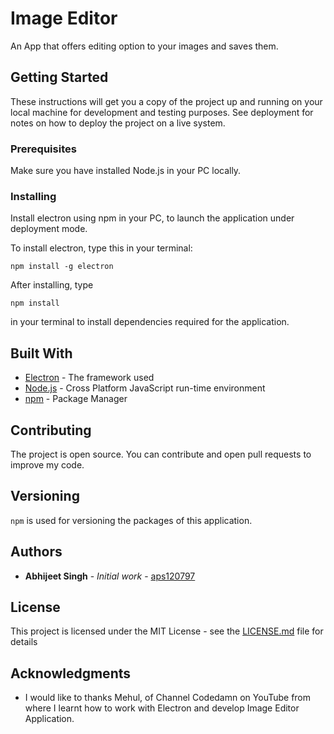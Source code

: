 # Image Editor

An App that offers editing option to your images and saves them.

## Getting Started

These instructions will get you a copy of the project up and running on your local machine for development and testing purposes. See deployment for notes on how to deploy the project on a live system.

### Prerequisites

Make sure you have installed Node.js in your PC locally.

### Installing

Install electron using npm in your PC, to launch the application under deployment mode.

To install electron, type this in your terminal:
```
npm install -g electron
```

After installing, type

```
npm install 
```
in your terminal to install dependencies required for the application.

## Built With

* [Electron](https://electron.atom.io/) - The framework used
* [Node.js](https://nodejs.org/en/) - Cross Platform JavaScript run-time environment
* [npm](https://www.npmjs.com/) - Package Manager

## Contributing

The project is open source. You can contribute and open pull requests to improve my code.

## Versioning

```npm``` is used for versioning the packages of this application.

## Authors

* **Abhijeet Singh** - *Initial work* - [aps120797](https://github.com/aps120797)

## License

This project is licensed under the MIT License - see the [LICENSE.md](LICENSE.md) file for details

## Acknowledgments

* I would like to thanks Mehul, of Channel Codedamn on YouTube from where I learnt how to work with Electron and develop Image Editor Application.

